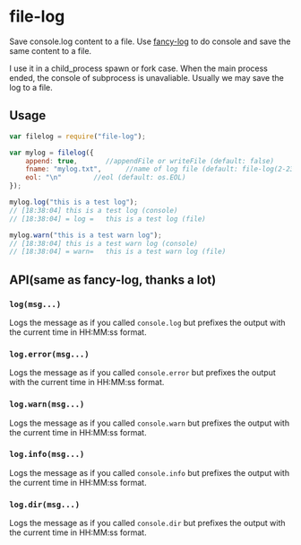 # file-log

Save console.log content to a file. Use [fancy-log](https://www.npmjs.com/package/fancy-log) to do console and save the same content to a file.

I use it in a child_process spawn or fork case. When the main process ended, the console of subprocess is unavaliable. Usually we may save the log to a file.

## Usage

```js
var filelog = require("file-log");

var mylog = filelog({
	append: true,    	//appendFile or writeFile (default: false)
	fname: "mylog.txt",      //name of log file (default: file-log(2-23).txt)
	eol: "\n"		 //eol (default: os.EOL)
});

mylog.log("this is a test log");
// [18:38:04] this is a test log (console)
// [18:38:04] = log =   this is a test log (file)

mylog.warn("this is a test warn log");
// [18:38:04] this is a test warn log (console)
// [18:38:04] = warn=   this is a test warn log (file)
```

## API(same as fancy-log, thanks a lot)

### `log(msg...)`

Logs the message as if you called `console.log` but prefixes the output with the
current time in HH:MM:ss format.

### `log.error(msg...)`

Logs the message as if you called `console.error` but prefixes the output with the
current time in HH:MM:ss format.

### `log.warn(msg...)`

Logs the message as if you called `console.warn` but prefixes the output with the
current time in HH:MM:ss format.


### `log.info(msg...)`

Logs the message as if you called `console.info` but prefixes the output with the
current time in HH:MM:ss format.

### `log.dir(msg...)`

Logs the message as if you called `console.dir` but prefixes the output with the
current time in HH:MM:ss format.